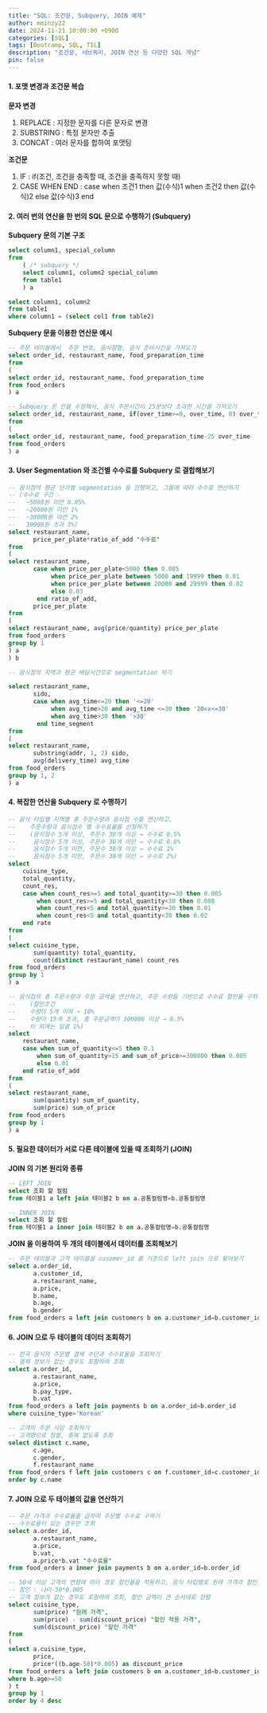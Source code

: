 ```yaml
---
title: "SQL: 조건문, Subquery, JOIN 예제"
author: mminzy22
date: 2024-11-21 10:00:00 +0900
categories: [SQL]
tags: [Bootcamp, SQL, TIL]
description: "조건문, 서브쿼리, JOIN 연산 등 다양한 SQL 개념"
pin: false
---
```


#### 1. 포맷 변경과 조건문 복습

**문자 변경**
1. REPLACE :  지정한 문자를 다른 문자로 변경
2. SUBSTRING : 특정 문자만 추출
3. CONCAT : 여러 문자를 합하여 포맷팅

**조건문**
1. IF : if(조건, 조건을 충족할 때, 조건을 충족하지 못할 때)
2. CASE WHEN END :
    case when 조건1 then 값(수식)1
        when 조건2 then 값(수식)2
        else 값(수식)3
    end

#### 2. 여러 번의 연산을 한 번의 SQL 문으로 수행하기 (Subquery)

**Subquery 문의 기본 구조**

```sql
select column1, special_column
from
    ( /* subquery */
    select column1, column2 special_column
    from table1
    ) a
```

```sql
select column1, column2
from table1
where column1 = (select col1 from table2)
```

**Subquery 문을 이용한 연산문 예시**

```sql
-- 주문 테이블에서  주문 번호, 음식점명, 음식 준비시간을 가져오기
select order_id, restaurant_name, food_preparation_time
from 
(
select order_id, restaurant_name, food_preparation_time
from food_orders
) a
```

```sql
-- Subquery 문 안을 수정해서, 음식 주문시간이 25분보다 초과한 시간을 가져오기
select order_id, restaurant_name, if(over_time>=0, over_time, 0) over_time
from 
(
select order_id, restaurant_name, food_preparation_time-25 over_time
from food_orders
) a
```

#### 3. User Segmentation 와 조건별 수수료를 Subquery 로 결합해보기

```sql
-- 음식점의 평균 단가별 segmentation 을 진행하고, 그룹에 따라 수수료 연산하기
-- (수수료 구간 - 
--   ~5000원 미만 0.05%
--   ~20000원 미만 1%
--   ~30000원 미만 2%
--   30000원 초과 3%)
select restaurant_name,
       price_per_plate*ratio_of_add "수수료"
from 
(
select restaurant_name,
       case when price_per_plate<5000 then 0.005
            when price_per_plate between 5000 and 19999 then 0.01
            when price_per_plate between 20000 and 29999 then 0.02
            else 0.03 
        end ratio_of_add,
       price_per_plate
from 
(
select restaurant_name, avg(price/quantity) price_per_plate
from food_orders
group by 1
) a
) b
```

```sql
-- 음식점의 지역과 평균 배달시간으로 segmentation 하기

select restaurant_name,
       sido,
       case when avg_time<=20 then '<=20'
            when avg_time>20 and avg_time <=30 then '20<x<=30'
            when avg_time>30 then '>30' 
        end time_segment
from 
(
select restaurant_name,
       substring(addr, 1, 2) sido,
       avg(delivery_time) avg_time
from food_orders
group by 1, 2
) a
```

#### 4. 복잡한 연산을 Subquery 로 수행하기

```sql
-- 음식 타입별 지역별 총 주문수량과 음식점 수를 연산하고, 
--    주문수량과 음식점수 별 수수료율을 산정하기
--    (음식점수 5개 이상, 주문수 30개 이상 → 수수료 0.5%
--     음식점수 5개 이상, 주문수 30개 미만 → 수수료 0.8%
--     음식점수 5개 미만, 주문수 30개 이상 → 수수료 1%
--     음식점수 5개 미만, 주문수 30개 미만 → 수수로 2%)
select 
    cuisine_type, 
	total_quantity,
	count_res,
    case when count_res>=5 and total_quantity>=30 then 0.005
        when count_res>=5 and total_quantity<30 then 0.008
        when count_res<5 and total_quantity>=30 then 0.01
        when count_res<5 and total_quantity<30 then 0.02 
    end rate
from
(
select cuisine_type,
       sum(quantity) total_quantity,
       count(distinct restaurant_name) count_res
from food_orders
group by 1
) a
```

```sql
-- 음식점의 총 주문수량과 주문 금액을 연산하고, 주문 수량을 기반으로 수수료 할인율 구하기
--    (할인조건
--    수량이 5개 이하 → 10%
--    수량이 15개 초과, 총 주문금액이 300000 이상 → 0.5%
--    이 외에는 일괄 1%)
select 
    restaurant_name,
    case when sum_of_quantity<=5 then 0.1
        when sum_of_quantity>15 and sum_of_price>=300000 then 0.005
        else 0.01 
    end ratio_of_add
from 
(
select restaurant_name,
       sum(quantity) sum_of_quantity,
       sum(price) sum_of_price
from food_orders
group by 1
) a
```

#### 5. 필요한 데이터가 서로 다른 테이블에 있을 때 조회하기 (JOIN)

**JOIN 의 기본 원리와 종류**

```sql
-- LEFT JOIN
select 조회 할 컬럼
from 테이블1 a left join 테이블2 b on a.공통컬럼명=b.공통컬럼명

-- INNER JOIN
select 조회 할 컬럼
from 테이블1 a inner join 테이블2 b on a.공통컬럼명=b.공통컬럼명
```

**JOIN 을 이용하여 두 개의 테이블에서 데이터를 조회해보기**

```sql
-- 주문 테이블과 고객 테이블을 cusomer_id 를 기준으로 left join 으로 묶어보기
select a.order_id,
       a.customer_id,
       a.restaurant_name,
       a.price,
       b.name,
       b.age,
       b.gender
from food_orders a left join customers b on a.customer_id=b.customer_id
```

#### 6. JOIN 으로 두 테이블의 데이터 조회하기

```sql
-- 한국 음식의 주문별 결제 수단과 수수료율을 조회하기
-- 결제 정보가 없는 경우도 포함하여 조회
select a.order_id,
       a.restaurant_name,
       a.price,
       b.pay_type,
       b.vat
from food_orders a left join payments b on a.order_id=b.order_id
where cuisine_type='Korean'
```

```sql
-- 고객의 주문 식당 조회하기
-- 고객명으로 정렬, 중복 없도록 조회
select distinct c.name,
       c.age,
       c.gender,
       f.restaurant_name
from food_orders f left join customers c on f.customer_id=c.customer_id
order by c.name
```

#### 7. JOIN 으로 두 테이블의 값을 연산하기

```sql
-- 주문 가격과 수수료율을 곱하여 주문별 수수료 구하기
-- 수수료율이 있는 경우만 조회
select a.order_id,
       a.restaurant_name,
       a.price,
       b.vat,
       a.price*b.vat "수수료율"
from food_orders a inner join payments b on a.order_id=b.order_id
```

```sql
-- 50세 이상 고객의 연령에 따라 경로 할인율을 적용하고, 음식 타입별로 원래 가격과 할인 적용 가격 합을 구하기
-- 할인 : 나이-50*0.005
-- 고객 정보가 없는 경우도 포함하여 조회, 할인 금액이 큰 순서대로 정렬
select cuisine_type,
       sum(price) "원래 가격",
       sum(price) - sum(discount_price) "할인 적용 가격",
       sum(discount_price) "할인 가격" 
from 
(
select a.cuisine_type,
       price,
       price*((b.age-50)*0.005) as discount_price
from food_orders a left join customers b on a.customer_id=b.customer_id
where b.age>=50
) t
group by 1
order by 4 desc
```
